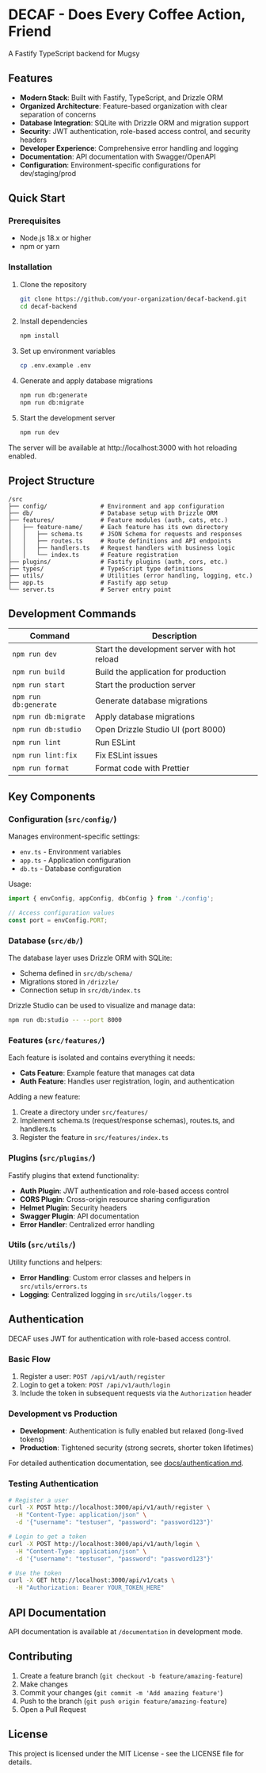 # DECAF - Does Every Coffee Action, Friend

A Fastify TypeScript backend for Mugsy

## Features

- **Modern Stack**: Built with Fastify, TypeScript, and Drizzle ORM
- **Organized Architecture**: Feature-based organization with clear separation of concerns
- **Database Integration**: SQLite with Drizzle ORM and migration support
- **Security**: JWT authentication, role-based access control, and security headers
- **Developer Experience**: Comprehensive error handling and logging
- **Documentation**: API documentation with Swagger/OpenAPI
- **Configuration**: Environment-specific configurations for dev/staging/prod

## Quick Start

### Prerequisites

- Node.js 18.x or higher
- npm or yarn

### Installation

1. Clone the repository

   ```bash
   git clone https://github.com/your-organization/decaf-backend.git
   cd decaf-backend
   ```

2. Install dependencies

   ```bash
   npm install
   ```

3. Set up environment variables

   ```bash
   cp .env.example .env
   ```

4. Generate and apply database migrations

   ```bash
   npm run db:generate
   npm run db:migrate
   ```

5. Start the development server
   ```bash
   npm run dev
   ```

The server will be available at http://localhost:3000 with hot reloading enabled.

## Project Structure

```
/src
├── config/               # Environment and app configuration
├── db/                   # Database setup with Drizzle ORM
├── features/             # Feature modules (auth, cats, etc.)
│   ├── feature-name/     # Each feature has its own directory
│   │   ├── schema.ts     # JSON Schema for requests and responses
│   │   ├── routes.ts     # Route definitions and API endpoints
│   │   ├── handlers.ts   # Request handlers with business logic
│   │   └── index.ts      # Feature registration
├── plugins/              # Fastify plugins (auth, cors, etc.)
├── types/                # TypeScript type definitions
├── utils/                # Utilities (error handling, logging, etc.)
├── app.ts                # Fastify app setup
└── server.ts             # Server entry point
```

## Development Commands

| Command               | Description                                  |
| --------------------- | -------------------------------------------- |
| `npm run dev`         | Start the development server with hot reload |
| `npm run build`       | Build the application for production         |
| `npm run start`       | Start the production server                  |
| `npm run db:generate` | Generate database migrations                 |
| `npm run db:migrate`  | Apply database migrations                    |
| `npm run db:studio`   | Open Drizzle Studio UI (port 8000)           |
| `npm run lint`        | Run ESLint                                   |
| `npm run lint:fix`    | Fix ESLint issues                            |
| `npm run format`      | Format code with Prettier                    |

## Key Components

### Configuration (`src/config/`)

Manages environment-specific settings:

- `env.ts` - Environment variables
- `app.ts` - Application configuration
- `db.ts` - Database configuration

Usage:

```typescript
import { envConfig, appConfig, dbConfig } from './config';

// Access configuration values
const port = envConfig.PORT;
```

### Database (`src/db/`)

The database layer uses Drizzle ORM with SQLite:

- Schema defined in `src/db/schema/`
- Migrations stored in `/drizzle/`
- Connection setup in `src/db/index.ts`

Drizzle Studio can be used to visualize and manage data:

```bash
npm run db:studio -- --port 8000
```

### Features (`src/features/`)

Each feature is isolated and contains everything it needs:

- **Cats Feature**: Example feature that manages cat data
- **Auth Feature**: Handles user registration, login, and authentication

Adding a new feature:

1. Create a directory under `src/features/`
2. Implement schema.ts (request/response schemas), routes.ts, and handlers.ts
3. Register the feature in `src/features/index.ts`

### Plugins (`src/plugins/`)

Fastify plugins that extend functionality:

- **Auth Plugin**: JWT authentication and role-based access control
- **CORS Plugin**: Cross-origin resource sharing configuration
- **Helmet Plugin**: Security headers
- **Swagger Plugin**: API documentation
- **Error Handler**: Centralized error handling

### Utils (`src/utils/`)

Utility functions and helpers:

- **Error Handling**: Custom error classes and helpers in `src/utils/errors.ts`
- **Logging**: Centralized logging in `src/utils/logger.ts`

## Authentication

DECAF uses JWT for authentication with role-based access control.

### Basic Flow

1. Register a user: `POST /api/v1/auth/register`
2. Login to get a token: `POST /api/v1/auth/login`
3. Include the token in subsequent requests via the `Authorization` header

### Development vs Production

- **Development**: Authentication is fully enabled but relaxed (long-lived tokens)
- **Production**: Tightened security (strong secrets, shorter token lifetimes)

For detailed authentication documentation, see [docs/authentication.md](docs/authentication.md).

### Testing Authentication

```bash
# Register a user
curl -X POST http://localhost:3000/api/v1/auth/register \
  -H "Content-Type: application/json" \
  -d '{"username": "testuser", "password": "password123"}'

# Login to get a token
curl -X POST http://localhost:3000/api/v1/auth/login \
  -H "Content-Type: application/json" \
  -d '{"username": "testuser", "password": "password123"}'

# Use the token
curl -X GET http://localhost:3000/api/v1/cats \
  -H "Authorization: Bearer YOUR_TOKEN_HERE"
```

## API Documentation

API documentation is available at `/documentation` in development mode.

## Contributing

1. Create a feature branch (`git checkout -b feature/amazing-feature`)
2. Make changes
3. Commit your changes (`git commit -m 'Add amazing feature'`)
4. Push to the branch (`git push origin feature/amazing-feature`)
5. Open a Pull Request

## License

This project is licensed under the MIT License - see the LICENSE file for details.
